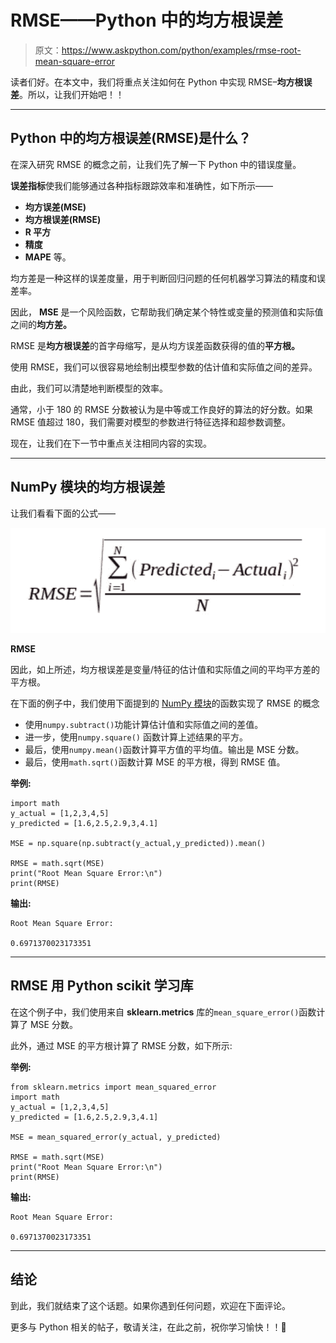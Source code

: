 # RMSE——Python 中的均方根误差

> 原文：<https://www.askpython.com/python/examples/rmse-root-mean-square-error>

读者们好。在本文中，我们将重点关注如何在 Python 中实现 RMSE–**均方根误差**。所以，让我们开始吧！！

* * *

## Python 中的均方根误差(RMSE)是什么？

在深入研究 RMSE 的概念之前，让我们先了解一下 Python 中的错误度量。

**误差指标**使我们能够通过各种指标跟踪效率和准确性，如下所示——

*   **均方误差(MSE)**
*   **均方根误差(RMSE)**
*   **R 平方**
*   **精度**
*   **MAPE** 等。

均方差是一种这样的误差度量，用于判断回归问题的任何机器学习算法的精度和误差率。

因此， **MSE** 是一个风险函数，它帮助我们确定某个特性或变量的预测值和实际值之间的**均方差。**

RMSE 是**均方根误差**的首字母缩写，是从均方误差函数获得的值的**平方根。**

使用 RMSE，我们可以很容易地绘制出模型参数的估计值和实际值之间的差异。

由此，我们可以清楚地判断模型的效率。

通常，小于 180 的 RMSE 分数被认为是中等或工作良好的算法的好分数。如果 RMSE 值超过 180，我们需要对模型的参数进行特征选择和超参数调整。

现在，让我们在下一节中重点关注相同内容的实现。

* * *

## NumPy 模块的均方根误差

让我们看看下面的公式——

![RMSE Root Mean Square Error](img/f5920f8afbfaa217443833f972f78ec1.png)

**RMSE**

因此，如上所述，均方根误差是变量/特征的估计值和实际值之间的平均平方差的平方根。

在下面的例子中，我们使用下面提到的 [NumPy 模块](https://www.askpython.com/python-modules/numpy/python-numpy-arrays)的函数实现了 RMSE 的概念

*   使用`numpy.subtract()`功能计算估计值和实际值之间的差值。
*   进一步，使用`numpy.square()` 函数计算上述结果的平方。
*   最后，使用`numpy.mean()`函数计算平方值的平均值。输出是 MSE 分数。
*   最后，使用`math.sqrt()`函数计算 MSE 的平方根，得到 RMSE 值。

**举例:**

```
import math
y_actual = [1,2,3,4,5]
y_predicted = [1.6,2.5,2.9,3,4.1]

MSE = np.square(np.subtract(y_actual,y_predicted)).mean() 

RMSE = math.sqrt(MSE)
print("Root Mean Square Error:\n")
print(RMSE)

```

**输出:**

```
Root Mean Square Error:

0.6971370023173351

```

* * *

## RMSE 用 **Python scikit 学习库**

在这个例子中，我们使用来自 **sklearn.metrics** 库的`mean_square_error()`函数计算了 MSE 分数。

此外，通过 MSE 的平方根计算了 RMSE 分数，如下所示:

**举例:**

```
from sklearn.metrics import mean_squared_error
import math
y_actual = [1,2,3,4,5]
y_predicted = [1.6,2.5,2.9,3,4.1]

MSE = mean_squared_error(y_actual, y_predicted)

RMSE = math.sqrt(MSE)
print("Root Mean Square Error:\n")
print(RMSE)

```

**输出:**

```
Root Mean Square Error:

0.6971370023173351

```

* * *

## 结论

到此，我们就结束了这个话题。如果你遇到任何问题，欢迎在下面评论。

更多与 Python 相关的帖子，敬请关注，在此之前，祝你学习愉快！！🙂